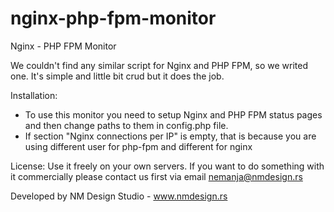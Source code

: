 nginx-php-fpm-monitor
=====================

Nginx - PHP FPM Monitor

We couldn't find any similar script for Nginx and PHP FPM, so we writed one. It's simple and little bit crud but it does the job.

Installation:
- To use this monitor you need to setup Nginx and PHP FPM status pages and then change paths to them in config.php file.
- If section "Nginx connections per IP" is empty, that is because you are using different user for php-fpm and different for nginx 

License:
Use it freely on your own servers. If you want to do something with it commercially please contact us first via email nemanja@nmdesign.rs

Developed by NM Design Studio - www.nmdesign.rs
